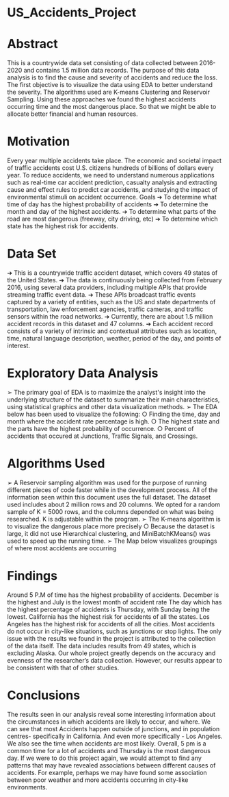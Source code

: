 # US_Accidents_Project

# Abstract 

This is a countrywide data set consisting of data collected between 2016-2020 and contains 1.5 million data records. The purpose of this data analysis is to find the cause and severity of accidents and reduce the loss. The first objective is to visualize the data using EDA to better understand the severity. The algorithms used are K-means Clustering and Reservoir Sampling. Using these approaches we found the highest accidents occurring time and the most dangerous place. So that we might be able to allocate better financial and human resources. 

# Motivation 
Every year multiple accidents take place. The economic and societal impact of traffic accidents cost U.S. citizens hundreds of billions of dollars every year. To reduce accidents, we need to understand numerous applications such as real-time car accident prediction, casualty analysis and extracting cause and effect rules to predict car accidents, and studying the impact of environmental stimuli on accident occurrence. 
Goals 
➔ To determine what time of day has the highest probability of accidents 
➔ To determine the month and day of the highest accidents. 
➔ To determine what parts of the road are most dangerous (freeway, city driving,
etc) 
➔ To determine which state has the highest risk for accidents. 

# Data Set 
➔ This is a countrywide traffic accident dataset, which covers 49 states of the United States. 
➔ The data is continuously being collected from February 2016, using several data providers, including multiple APIs that provide streaming traffic event data. 
➔ These APIs broadcast traffic events captured by a variety of entities, such as the US and state departments of transportation, law enforcement agencies, traffic cameras, and traffic sensors within the road networks. 
➔ Currently, there are about 1.5 million accident records in this dataset and 47 columns. 
➔ Each accident record consists of a variety of intrinsic and contextual attributes such as location, time, natural language description, weather, period of the day, and points of interest. 

# Exploratory Data Analysis 
➢ The primary goal of EDA is to maximize the analyst's insight into the underlying structure of the dataset to summarize their main characteristics, using statistical graphics and other data visualization methods. 
➢ The EDA below has been used to visualize the following: 
    ○ Finding the time, day and month where the accident rate percentage is high. 
    ○ The highest state and the parts have the highest probability of occurrence. 
    ○ Percent of accidents that occured at Junctions, Traffic Signals, and Crossings.

# Algorithms Used 
➢ A Reservoir sampling algorithm was used for the purpose of running different pieces of code faster while in the development process. All of the information seen within this document uses the full dataset. The dataset used includes about 2 million rows and 20 columns. We opted for a random sample of K = 5000 rows, and the columns depended on what was being researched. K is adjustable within the program. 
➢ The K-means algorithm is to visualize the dangerous place more precisely 
    ○ Because the dataset is large, it did not use Hierarchical clustering, and MiniBatchKMeans() was used to speed up the running time. 
➢ The Map below visualizes groupings of where most accidents are occurring

# Findings 
Around 5 P.M of time has the highest probability of accidents. 
December is the highest and July is the lowest month of accident rate 
The day which has the highest percentage of accidents is Thursday, with Sunday being the lowest. 
California has the highest risk for accidents of all the states. 
Los Angeles has the highest risk for accidents of all the cities. 
Most accidents do not occur in city-like situations, such as junctions or stop lights. 
The only issue with the results we found in the project is attributed to the collection of the data itself. The data includes results from 49 states, which is excluding Alaska. Our whole project greatly depends on the accuracy and evenness of the researcher’s data collection. However, our results appear to be consistent with that of other studies. 

# Conclusions 
The results seen in our analysis reveal some interesting information about the circumstances in which accidents are likely to occur, and where. We can see that most Accidents happen outside of junctions, and in population centres- specifically in California. And even more specifically - Los Angeles. We also see the time when accidents are most likely. Overall, 5 pm is a common time for a lot of accidents and Thursday is the most dangerous day. 
If we were to do this project again, we would attempt to find any patterns that may have revealed associations between different causes of accidents. For example, perhaps we
may have found some association between poor weather and more accidents occurring in city-like environments. 

